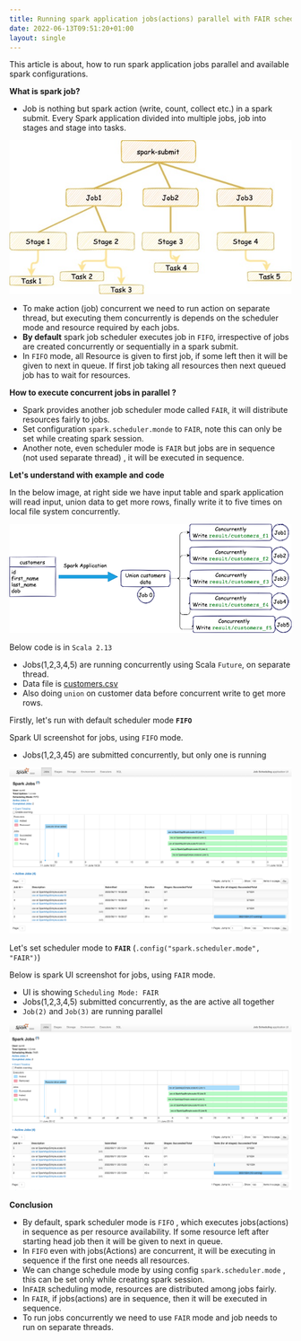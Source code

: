 ```yaml
---
title: Running spark application jobs(actions) parallel with FAIR scheduler
date: 2022-06-13T09:51:20+01:00
layout: single
---
```


This article is about, how to run spark application jobs parallel and available spark configurations.

**What is spark  job?**
- Job is nothing but spark action (write, count, collect etc.) in a spark submit.
  Every Spark application divided into multiple jobs, job into stages and stage into  tasks.

![job-stage-task](https://raw.githubusercontent.com/sumitppawar/draw/master/Untitled%20Diagram.jpg)

- To make action (job) concurrent we need to run action on separate thread, but executing them concurrently is depends on the scheduler mode and resource required by each jobs.
- **By default** spark job scheduler executes job in `FIFO`, irrespective of jobs are created concurrently or sequentially in a spark submit.
- In `FIFO` mode, all Resource is given to first job, if some left then it will be given to next in queue. If first job taking all resources then next queued job has to wait for resources.

**How to execute concurrent jobs in parallel ?**
- Spark provides another job scheduler mode called `FAIR`, it will distribute resources fairly to jobs.
- Set configuration  `spark.scheduler.monde`  to `FAIR`, note this can only be set while creating spark  session.
- Another note, even scheduler mode is `FAIR` but jobs are in sequence (not used separate thread) , it will be executed in sequence.

**Let's understand with example and code**

In the below image, at right side we have input table and spark application will read input, union data to get more rows, finally write it to five times on local file system concurrently.

![spark-app](https://raw.githubusercontent.com/sumitppawar/draw/master/a.png)

Below code is in `Scala 2.13`
- Jobs(1,2,3,4,5) are running concurrently  using Scala  `Future`, on separate thread.
- Data file is [customers.csv](https://github.com/sumitppawar/data/blob/main/customers.csv)
- Also doing `union` on customer data before concurrent write to get more rows.

Firstly, let's run with default scheduler mode **`FIFO`**

<script src="https://gist.github.com/sumitppawar/d43307acffacd43d181e68456d2de8ee.js"></script>

Spark UI screenshot for jobs, using `FIFO` mode.
- Jobs(1,2,3,45) are submitted concurrently, but only one is running

![enter image description here](https://raw.githubusercontent.com/sumitppawar/draw/master/fifo.png)

Let's set scheduler mode to **`FAIR`**  (`.config("spark.scheduler.mode", "FAIR")`)

Below is spark UI screenshot for jobs, using `FAIR` mode.
- UI is showing `Scheduling Mode: FAIR`
- Jobs(1,2,3,4,5) submitted concurrently, as the are active all together
- `Job(2)` and `Job(3)` are running parallel

![enter image description here](https://raw.githubusercontent.com/sumitppawar/draw/master/fair.png)


**Conclusion**
- By default, spark scheduler mode is `FIFO` , which executes jobs(actions) in sequence as per resource availability. If some resource left after starting head job then it will be given to next in queue.
- In `FIFO` even with jobs(Actions) are concurrent, it will be executing in sequence if the first one needs all resources.
- We can change schedule mode by using config `spark.scheduler.mode` , this can be set only while creating spark session.
- In`FAIR` scheduling mode, resources are distributed among jobs fairly.
- In `FAIR`, if jobs(actions) are in sequence, then it will be executed in sequence.
- To run jobs concurrently we need to use `FAIR` mode and job needs to run on separate threads. 
